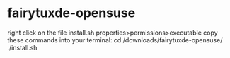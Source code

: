 # fairytuxde-opensuse
right click on the file install.sh properties>permissions>executable 
copy these commands into your terminal: cd /downloads/fairytuxde-opensuse/ ./install.sh
